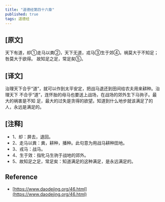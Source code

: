 ```yaml
---
title: "道德经第四十六章"
published: true
tags: 道德经
---
```


## [原文]

天下有道，却①走马以粪②，天下无道，戎马③生于郊④。祸莫大于不知足；咎莫大于欲得。
故知足之足，常足矣⑤。

## [译文]

治理天下合乎“道”，就可以作到太平安定，把战马退还到田间给农夫用来耕种。治理天下
不合乎“道”，连怀胎的母马也要送上战场，在战场的郊外生下马驹子。最大的祸害是不知
足，最大的过失是贪得的欲望。知道到什么地步就该满足了的人，永远是满足的。

## [注释]

- 1、却：屏去，退回。
- 2、走马以粪：粪，耕种，播种。此句意为用战马耕种田地。
- 3、戎马：战马。
- 4、生于效：指牝马生驹于战地的郊外。
- 5、故知足之足，常足矣：知道满足的这种满足，是永远满足的。

## Reference

- [https://www.daodejing.org/46.html](https://www.daodejing.org/46.html)